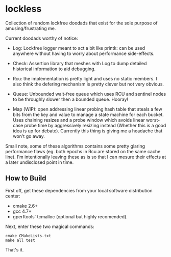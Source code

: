 lockless
========

Collection of random lockfree doodads that exist for the sole purpose of
amusing/frustrating me.

Current doodads worthy of notice:

- Log: Lockfree logger meant to act a bit like printk: can be used anywhere
  without having to worry about performance side-effects.

- Check: Assertion library that meshes with Log to dump detailed historical
  information to aid debugging.

- Rcu: the implementation is pretty light and uses no static members.  I also
  think the defering mechanism is pretty clever but not very obvious.

- Queue: Unbounded wait-free queue which uses RCU and sentinel nodes to be
  throughly slower then a bounded queue. Hooray!

- Map (WIP): open addressing linear probing hash table that steals a few bits
  from the key and value to manage a state machine for each bucket. Uses
  chaining resizes and a probe window which avoids linear worst-case probe time
  by aggressively resizing instead (Whether this is a good idea is up for
  debate). Currently this thing is giving me a headache that won't go away.

Small note, some of these algorithms contains some pretty glaring performance
flaws (eg. both epochs in Rcu are stored on the same cache line). I'm
intentionally leaving these as is so that I can mesure their effects at a later
undisclosed point in time.

How to Build
----------

First off, get these dependencies from your local software distribution center:

* cmake 2.6+
* gcc 4.7+
* gperftools' tcmalloc (optional but highly recomended).

Next, enter these two magical commands:

    cmake CMakeLists.txt
    make all test

That's it.
